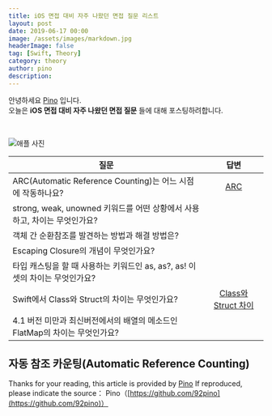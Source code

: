 ```yaml
---
title: iOS 면접 대비 자주 나왔던 면접 질문 리스트
layout: post
date: 2019-06-17 00:00
image: /assets/images/markdown.jpg
headerImage: false
tag: [Swift, Theory]
category: theory
author: pino
description:
---
```


안녕하세요 [Pino](https://92pino.github.io) 입니다.<br>
오늘은 __iOS 면접 대비 자주 나왔던 면접 질문__ 들에 대해 포스팅하려합니다.<br>

<br>

![애플 사진](https://user-images.githubusercontent.com/45158632/59590063-32e27f00-9126-11e9-8817-ab125d37fea8.jpg)

| 질문 | 답변 |
| ------------- | :---: |
| ARC(Automatic Reference Counting)는 어느 시점에 작동하나요? | [ARC](#ARC) |
| strong, weak, unowned 키워드를 어떤 상황에서 사용하고, 차이는 무엇인가요? | []() |
| 객체 간 순환참조를 발견하는 방법과 해결 방법은? | []() |
| Escaping Closure의 개념이 무엇인가요? | []() |
| 타입 캐스팅을 할 때 사용하는 키워드인 as, as?, as! 이 셋의 차이는 무엇인가요? | []() |
| Swift에서 Class와 Struct의 차이는 무엇인가요? | [Class와 Struct 차이](#class&struct) |
| 4.1 버전 미만과 최신버전에서의 배열의 메소드인 FlatMap의 차이는 무엇인가요? | []() |


## 자동 참조 카운팅(Automatic Reference Counting) <a id="ARC"></a>

Thanks for your reading, this article is provided by [Pino](https://github.com/92pino) If reproduced,
please indicate the source：
Pino（[https://github.com/92pino](https://github.com/92pino)）
